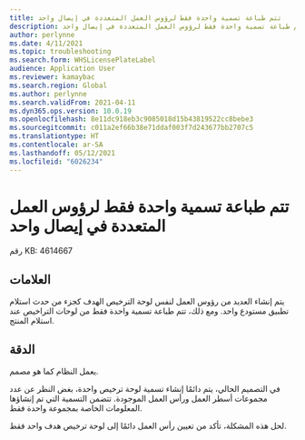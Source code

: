 ```yaml
---
title: تتم طباعة تسمية واحدة فقط لرؤوس العمل المتعددة في إيصال واحد
description: تتم طباعة تسمية واحدة فقط لرؤوس العمل المتعددة في إيصال واحد.
author: perlynne
ms.date: 4/11/2021
ms.topic: troubleshooting
ms.search.form: WHSLicensePlateLabel
audience: Application User
ms.reviewer: kamaybac
ms.search.region: Global
ms.author: perlynne
ms.search.validFrom: 2021-04-11
ms.dyn365.ops.version: 10.0.19
ms.openlocfilehash: 8e11dc918eb3c9085018d15b43819522cc8bebe3
ms.sourcegitcommit: c011a2ef66b38e71ddaf003f7d243677bb2707c5
ms.translationtype: HT
ms.contentlocale: ar-SA
ms.lasthandoff: 05/12/2021
ms.locfileid: "6026234"
---
```

# <a name="only-one-label-is-printed-for-multiple-work-headers-on-a-single-receipt"></a>تتم طباعة تسمية واحدة فقط لرؤوس العمل المتعددة في إيصال واحد

رقم KB: 4614667

## <a name="symptoms"></a>العلامات

يتم إنشاء العديد من رؤوس العمل لنفس لوحة الترخيص الهدف كجزء من حدث استلام تطبيق مستودع واحد. ومع ذلك، تتم طباعة تسمية واحدة فقط من لوحات التراخيص عند استلام المنتج.

## <a name="resolution"></a>الدقة

يعمل النظام كما هو مصمم.

في التصميم الحالي، يتم دائمًا إنشاء تسمية لوحة ترخيص واحدة، بغض النظر عن عدد مجموعات أسطر العمل ورأس العمل الموجودة. تتضمن التسمية التي تم إنشاؤها المعلومات الخاصة بمجموعة واحدة فقط.

لحل هذه المشكلة، تأكد من تعيين رأس العمل دائمًا إلى لوحة ترخيص هدف واحد فقط.
